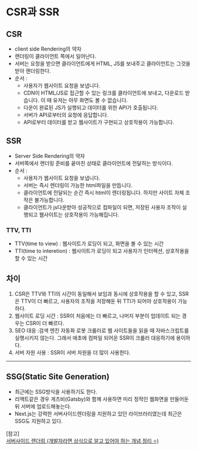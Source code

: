 # CSR과 SSR

## CSR

- client side Rendering의 약자
- 랜더링이 클라이언트 쪽에서 일어난다.
- 서버는 요청을 받으면 클라이언트에게 HTML, JS를 보내주고 클라이언트는 그것을 받아 랜더링한다.
- 순서 :
  - 사용자가 웹사이트 요청을 보냅니다.
  - CDN이 HTML/JS로 접근할 수 있는 링크를 클라이언트에 보내고, 다운로드 받습니다. 이 때 유저는 아무 화면도 볼 수 없습니다.
  - 다운이 완료된 JS가 실행되고 데이터를 위한 API가 호출됩니다.
  - 서버가 API로부터의 요청에 응답합니다.
  - API로부터 데이터를 받고 웹사이트가 구현되고 상호작용이 가능합니다.

## SSR

- Server Side Rendering의 약자
- 서버쪽에서 랜더링 준비를 끝마친 상태로 클라이언트에 전달하는 방식이다.
- 순서 :
  - 사용자가 웹사이트 요청을 보냅니다.
  - 서버는 즉시 렌더링이 가능한 html파일을 만듭니다.
  - 클라이언트에 전달되는 순간 즉시 html이 렌더링됩니다. 하지만 사이트 자체 조작은 불가능합니다.
  - 클라이언트가 js다운받아 성공적으로 컴파일이 되면, 저장된 사용자 조작이 실행되고 웹사이트는 상호작용이 가능해집니다.

### TTV, TTI

- TTV(time to view) : 웹사이트가 로딩이 되고, 화면을 볼 수 있는 시간
- TTI(time to interetion) : 웹사이트가 로딩이 되고 사용자가 인터렉션, 상호작용을 할 수 있는 시간

## 차이

1. CSR은 TTV와 TTI의 시간이 동일해서 보임과 동시에 상호작용을 할 수 있고, SSR은 TTV이 더 빠르고, 사용자의 조작을 저장해둔 뒤 TTI가 되어야 상호작용이 가능하다.
2. 웹사이트 로딩 시간 : SSR이 처음에는 더 빠르고, 나머지 부분이 업데이트 되는 경우는 CSR이 더 빠르다.
3. SEO 대응 :검색 엔진 자동화 로봇 크롤러로 웹 사이트들을 읽을 때 자바스크립트를 실행시키지 않는다. 그래서 애초에 컴파일 되어온 SSR이 크롤러 대응하기에 용이하다.
4. 서버 자원 사용 : SSR이 서버 자원을 더 많이 사용한다.

---

## SSG(Static Site Generation)

- 최근에는 SSG방식을 사용하기도 한다.
- 리액트같은 경우 게츠비(Gatsby)와 함께 사용하면 미리 정적인 웹화면을 만들어둔 뒤 서버에 업로드해놓는다.
- Next.js는 강력한 서버사이드렌더링을 지원하고 있던 라이브러리였는데 최근은 SSG도 지원하고 있다.

[참고]  
[서버사이드 렌더링 (개발자라면 상식으로 알고 있어야 하는 개념 정리 ⭐️)](https://www.youtube.com/watch?v=iZ9csAfU5Os)
